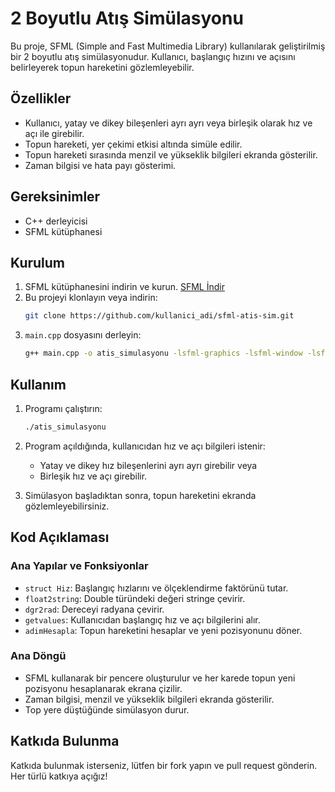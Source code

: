 # 2 Boyutlu Atış Simülasyonu

Bu proje, SFML (Simple and Fast Multimedia Library) kullanılarak geliştirilmiş bir 2 boyutlu atış simülasyonudur. Kullanıcı, başlangıç hızını ve açısını belirleyerek topun hareketini gözlemleyebilir.

## Özellikler

- Kullanıcı, yatay ve dikey bileşenleri ayrı ayrı veya birleşik olarak hız ve açı ile girebilir.
- Topun hareketi, yer çekimi etkisi altında simüle edilir.
- Topun hareketi sırasında menzil ve yükseklik bilgileri ekranda gösterilir.
- Zaman bilgisi ve hata payı gösterimi.

## Gereksinimler

- C++ derleyicisi
- SFML kütüphanesi

## Kurulum

1. SFML kütüphanesini indirin ve kurun. [SFML İndir](https://www.sfml-dev.org/download.php)
2. Bu projeyi klonlayın veya indirin:
    ```sh
    git clone https://github.com/kullanici_adi/sfml-atis-sim.git
    ```
3. `main.cpp` dosyasını derleyin:
    ```sh
    g++ main.cpp -o atis_simulasyonu -lsfml-graphics -lsfml-window -lsfml-system
    ```

## Kullanım

1. Programı çalıştırın:
    ```sh
    ./atis_simulasyonu
    ```

2. Program açıldığında, kullanıcıdan hız ve açı bilgileri istenir:
    - Yatay ve dikey hız bileşenlerini ayrı ayrı girebilir veya
    - Birleşik hız ve açı girebilir.

3. Simülasyon başladıktan sonra, topun hareketini ekranda gözlemleyebilirsiniz. 

## Kod Açıklaması

### Ana Yapılar ve Fonksiyonlar

- `struct Hiz`: Başlangıç hızlarını ve ölçeklendirme faktörünü tutar.
- `float2string`: Double türündeki değeri stringe çevirir.
- `dgr2rad`: Dereceyi radyana çevirir.
- `getvalues`: Kullanıcıdan başlangıç hız ve açı bilgilerini alır.
- `adimHesapla`: Topun hareketini hesaplar ve yeni pozisyonunu döner.

### Ana Döngü

- SFML kullanarak bir pencere oluşturulur ve her karede topun yeni pozisyonu hesaplanarak ekrana çizilir.
- Zaman bilgisi, menzil ve yükseklik bilgileri ekranda gösterilir.
- Top yere düştüğünde simülasyon durur.

## Katkıda Bulunma

Katkıda bulunmak isterseniz, lütfen bir fork yapın ve pull request gönderin. Her türlü katkıya açığız!
